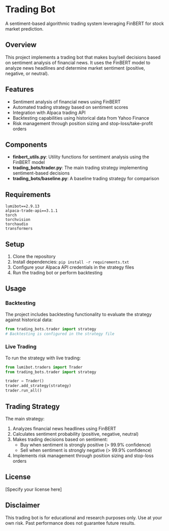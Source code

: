 # Trading Bot

A sentiment-based algorithmic trading system leveraging FinBERT for stock market prediction.

## Overview

This project implements a trading bot that makes buy/sell decisions based on sentiment analysis of financial news. It uses the FinBERT model to analyze news headlines and determine market sentiment (positive, negative, or neutral).

## Features

- Sentiment analysis of financial news using FinBERT
- Automated trading strategy based on sentiment scores
- Integration with Alpaca trading API
- Backtesting capabilities using historical data from Yahoo Finance
- Risk management through position sizing and stop-loss/take-profit orders

## Components

- **finbert_utils.py**: Utility functions for sentiment analysis using the FinBERT model
- **trading_bots/trader.py**: The main trading strategy implementing sentiment-based decisions
- **trading_bots/baseline.py**: A baseline trading strategy for comparison

## Requirements

```
lumibot==2.9.13
alpaca-trade-api==3.1.1
torch
torchvision
torchaudio
transformers
```

## Setup

1. Clone the repository
2. Install dependencies: `pip install -r requirements.txt`
3. Configure your Alpaca API credentials in the strategy files
4. Run the trading bot or perform backtesting

## Usage

### Backtesting

The project includes backtesting functionality to evaluate the strategy against historical data:

```python
from trading_bots.trader import strategy
# Backtesting is configured in the strategy file
```

### Live Trading

To run the strategy with live trading:

```python
from lumibot.traders import Trader
from trading_bots.trader import strategy

trader = Trader()
trader.add_strategy(strategy)
trader.run_all()
```

## Trading Strategy

The main strategy:
1. Analyzes financial news headlines using FinBERT
2. Calculates sentiment probability (positive, negative, neutral)
3. Makes trading decisions based on sentiment:
   - Buy when sentiment is strongly positive (> 99.9% confidence)
   - Sell when sentiment is strongly negative (> 99.9% confidence)
4. Implements risk management through position sizing and stop-loss orders

## License

[Specify your license here]

## Disclaimer

This trading bot is for educational and research purposes only. Use at your own risk. Past performance does not guarantee future results.